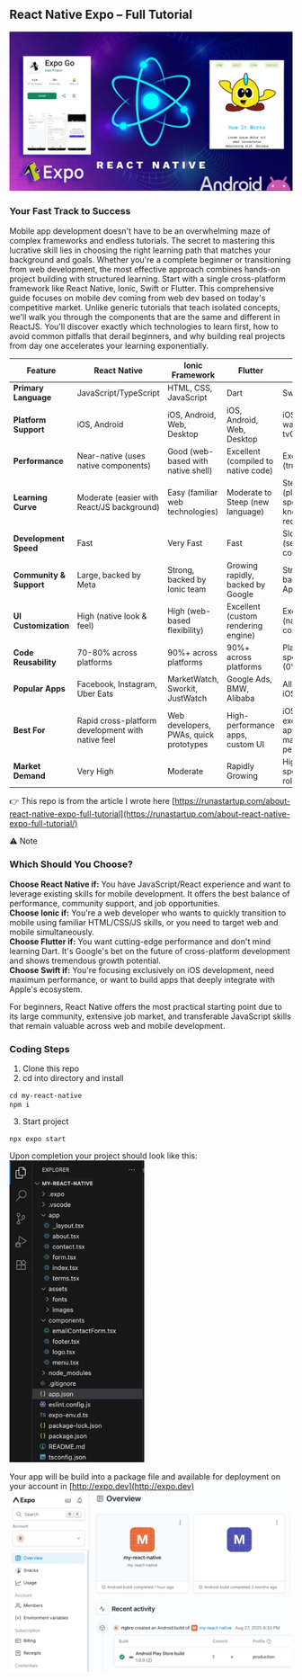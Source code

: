 ## React Native Expo – Full Tutorial

<img src="react-native-banner.webp" alt="react native banner" width="720"/>


### Your Fast Track to Success

Mobile app development doesn't have to be an overwhelming maze of complex frameworks and endless tutorials. The secret to mastering this lucrative skill lies in choosing the right learning path that matches your background and goals. Whether you're a complete beginner or transitioning from web development, the most effective approach combines hands-on project building with structured learning. Start with a single cross-platform framework like React Native, Ionic, Swift or Flutter.
This comprehensive guide focuses on mobile dev coming from web dev based on today's competitive market. Unlike generic tutorials that teach isolated concepts, we'll walk you through the components that are the same and different in ReactJS. You'll discover exactly which technologies to learn first, how to avoid common pitfalls that derail beginners, and why building real projects from day one accelerates your learning exponentially.

| Feature | React Native | Ionic Framework | Flutter | Swift |
|---------|--------------|-----------------|---------|--------|
| **Primary Language** | JavaScript/TypeScript | HTML, CSS, JavaScript | Dart | Swift |
| **Platform Support** | iOS, Android | iOS, Android, Web, Desktop | iOS, Android, Web, Desktop | iOS, macOS, watchOS, tvOS |
| **Performance** | Near-native (uses native components) | Good (web-based with native shell) | Excellent (compiled to native code) | Excellent (truly native) |
| **Learning Curve** | Moderate (easier with React/JS background) | Easy (familiar web technologies) | Moderate to Steep (new language) | Steep (platform-specific knowledge required) |
| **Development Speed** | Fast | Very Fast | Fast | Slower (separate codebases) |
| **Community & Support** | Large, backed by Meta | Strong, backed by Ionic team | Growing rapidly, backed by Google | Strong, backed by Apple |
| **UI Customization** | High (native look & feel) | High (web-based flexibility) | Excellent (custom rendering engine) | Excellent (native controls) |
| **Code Reusability** | 70-80% across platforms | 90%+ across platforms | 90%+ across platforms | Platform-specific (0%) |
| **Popular Apps** | Facebook, Instagram, Uber Eats | MarketWatch, Sworkit, JustWatch | Google Ads, BMW, Alibaba | All native iOS apps |
| **Best For** | Rapid cross-platform development with native feel | Web developers, PWAs, quick prototypes | High-performance apps, custom UI | iOS-exclusive apps, maximum performance |
| **Market Demand** | Very High | Moderate | Rapidly Growing | High (iOS-specific roles) |



👉 This repo is from the article I wrote here [https://runastartup.com/about-react-native-expo-full-tutorial](https://runastartup.com/about-react-native-expo-full-tutorial/)

⚠️ Note
### Which Should You Choose?
**Choose React Native if:** You have JavaScript/React experience and want to leverage existing skills for mobile development. It offers the best balance of performance, community support, and job opportunities.  
**Choose Ionic if:** You're a web developer who wants to quickly transition to mobile using familiar HTML/CSS/JS skills, or you need to target web and mobile simultaneously.  
**Choose Flutter if:** You want cutting-edge performance and don't mind learning Dart. It's Google's bet on the future of cross-platform development and shows tremendous growth potential.  
**Choose Swift if:** You're focusing exclusively on iOS development, need maximum performance, or want to build apps that deeply integrate with Apple's ecosystem.  

For beginners, React Native offers the most practical starting point due to its large community, extensive job market, and transferable JavaScript skills that remain valuable across web and mobile development.


### Coding Steps
1. Clone this repo
2. cd into directory and install
```
cd my-react-native
npm i
``` 
3. Start project
```
npx expo start
```

Upon completion your project should look like this:  
<img src="folder-structure.webp" alt="folder structure" width="240"/>  

Your app will be build into a package file and available for deployment on your account in [http://expo.dev](http://expo.dev)  
<img src="expo-website-builds.webp" alt="Expo.dev website" width="500" />  




